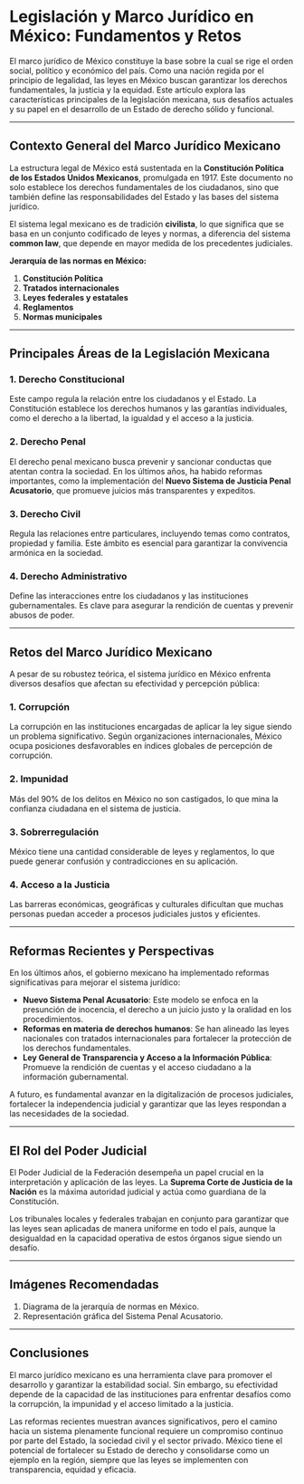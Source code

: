 # Legislación y Marco Jurídico en México: Fundamentos y Retos

El marco jurídico de México constituye la base sobre la cual se rige el orden social, político y económico del país. Como una nación regida por el principio de legalidad, las leyes en México buscan garantizar los derechos fundamentales, la justicia y la equidad. Este artículo explora las características principales de la legislación mexicana, sus desafíos actuales y su papel en el desarrollo de un Estado de derecho sólido y funcional.

---

## Contexto General del Marco Jurídico Mexicano

La estructura legal de México está sustentada en la **Constitución Política de los Estados Unidos Mexicanos**, promulgada en 1917. Este documento no solo establece los derechos fundamentales de los ciudadanos, sino que también define las responsabilidades del Estado y las bases del sistema jurídico.

El sistema legal mexicano es de tradición **civilista**, lo que significa que se basa en un conjunto codificado de leyes y normas, a diferencia del sistema **common law**, que depende en mayor medida de los precedentes judiciales.

**Jerarquía de las normas en México:**

1. **Constitución Política**
2. **Tratados internacionales**
3. **Leyes federales y estatales**
4. **Reglamentos**
5. **Normas municipales**

---

## Principales Áreas de la Legislación Mexicana

### 1. Derecho Constitucional

Este campo regula la relación entre los ciudadanos y el Estado. La Constitución establece los derechos humanos y las garantías individuales, como el derecho a la libertad, la igualdad y el acceso a la justicia.

### 2. Derecho Penal

El derecho penal mexicano busca prevenir y sancionar conductas que atentan contra la sociedad. En los últimos años, ha habido reformas importantes, como la implementación del **Nuevo Sistema de Justicia Penal Acusatorio**, que promueve juicios más transparentes y expeditos.

### 3. Derecho Civil

Regula las relaciones entre particulares, incluyendo temas como contratos, propiedad y familia. Este ámbito es esencial para garantizar la convivencia armónica en la sociedad.

### 4. Derecho Administrativo

Define las interacciones entre los ciudadanos y las instituciones gubernamentales. Es clave para asegurar la rendición de cuentas y prevenir abusos de poder.

---

## Retos del Marco Jurídico Mexicano

A pesar de su robustez teórica, el sistema jurídico en México enfrenta diversos desafíos que afectan su efectividad y percepción pública:

### 1. Corrupción

La corrupción en las instituciones encargadas de aplicar la ley sigue siendo un problema significativo. Según organizaciones internacionales, México ocupa posiciones desfavorables en índices globales de percepción de corrupción.

### 2. Impunidad

Más del 90% de los delitos en México no son castigados, lo que mina la confianza ciudadana en el sistema de justicia.

### 3. Sobrerregulación

México tiene una cantidad considerable de leyes y reglamentos, lo que puede generar confusión y contradicciones en su aplicación.

### 4. Acceso a la Justicia

Las barreras económicas, geográficas y culturales dificultan que muchas personas puedan acceder a procesos judiciales justos y eficientes.

---

## Reformas Recientes y Perspectivas

En los últimos años, el gobierno mexicano ha implementado reformas significativas para mejorar el sistema jurídico:

- **Nuevo Sistema Penal Acusatorio**: Este modelo se enfoca en la presunción de inocencia, el derecho a un juicio justo y la oralidad en los procedimientos.
- **Reformas en materia de derechos humanos**: Se han alineado las leyes nacionales con tratados internacionales para fortalecer la protección de los derechos fundamentales.
- **Ley General de Transparencia y Acceso a la Información Pública**: Promueve la rendición de cuentas y el acceso ciudadano a la información gubernamental.

A futuro, es fundamental avanzar en la digitalización de procesos judiciales, fortalecer la independencia judicial y garantizar que las leyes respondan a las necesidades de la sociedad.

---

## El Rol del Poder Judicial

El Poder Judicial de la Federación desempeña un papel crucial en la interpretación y aplicación de las leyes. La **Suprema Corte de Justicia de la Nación** es la máxima autoridad judicial y actúa como guardiana de la Constitución.

Los tribunales locales y federales trabajan en conjunto para garantizar que las leyes sean aplicadas de manera uniforme en todo el país, aunque la desigualdad en la capacidad operativa de estos órganos sigue siendo un desafío.

---

## Imágenes Recomendadas

1. Diagrama de la jerarquía de normas en México.
2. Representación gráfica del Sistema Penal Acusatorio.

---

## Conclusiones

El marco jurídico mexicano es una herramienta clave para promover el desarrollo y garantizar la estabilidad social. Sin embargo, su efectividad depende de la capacidad de las instituciones para enfrentar desafíos como la corrupción, la impunidad y el acceso limitado a la justicia.

Las reformas recientes muestran avances significativos, pero el camino hacia un sistema plenamente funcional requiere un compromiso continuo por parte del Estado, la sociedad civil y el sector privado. México tiene el potencial de fortalecer su Estado de derecho y consolidarse como un ejemplo en la región, siempre que las leyes se implementen con transparencia, equidad y eficacia.
